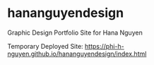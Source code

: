 # hananguyendesign
Graphic Design Portfolio Site for Hana Nguyen

Temporary Deployed Site: https://phi-h-nguyen.github.io/hananguyendesign/index.html

